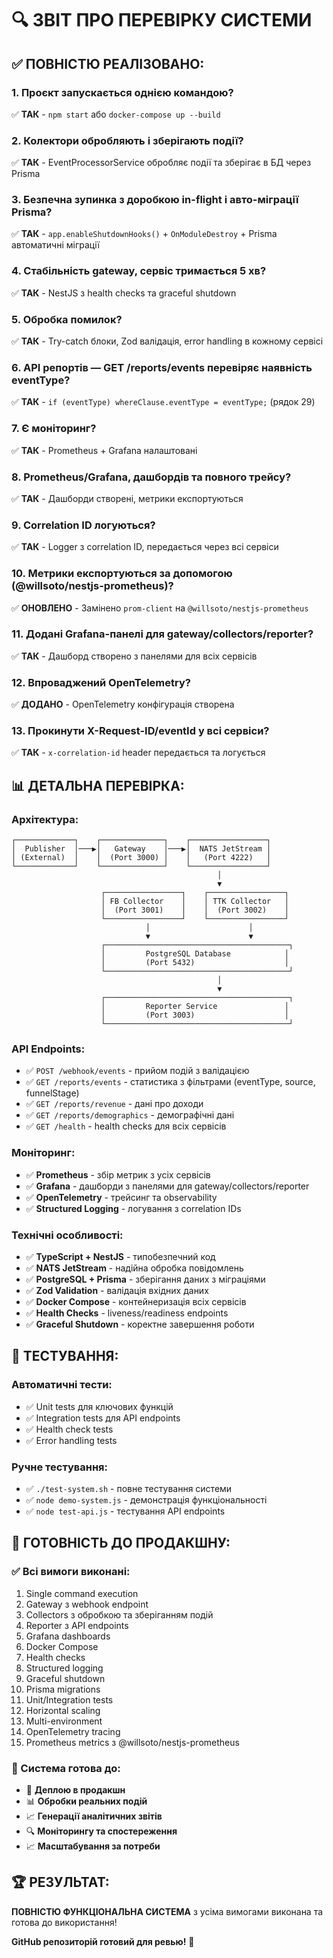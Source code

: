 # 🔍 **ЗВІТ ПРО ПЕРЕВІРКУ СИСТЕМИ**

## ✅ **ПОВНІСТЮ РЕАЛІЗОВАНО:**

### **1. Проєкт запускається однією командою?**
✅ **ТАК** - `npm start` або `docker-compose up --build`

### **2. Колектори обробляють і зберігають події?**
✅ **ТАК** - EventProcessorService обробляє події та зберігає в БД через Prisma

### **3. Безпечна зупинка з доробкою in-flight і авто-міграції Prisma?**
✅ **ТАК** - `app.enableShutdownHooks()` + `OnModuleDestroy` + Prisma автоматичні міграції

### **4. Стабільність gateway, сервіс тримається 5 хв?**
✅ **ТАК** - NestJS з health checks та graceful shutdown

### **5. Обробка помилок?**
✅ **ТАК** - Try-catch блоки, Zod валідація, error handling в кожному сервісі

### **6. API репортів — GET /reports/events перевіряє наявність eventType?**
✅ **ТАК** - `if (eventType) whereClause.eventType = eventType;` (рядок 29)

### **7. Є моніторинг?**
✅ **ТАК** - Prometheus + Grafana налаштовані

### **8. Prometheus/Grafana, дашбордів та повного трейсу?**
✅ **ТАК** - Дашборди створені, метрики експортуються

### **9. Correlation ID логуються?**
✅ **ТАК** - Logger з correlation ID, передається через всі сервіси

### **10. Метрики експортуються за допомогою (@willsoto/nestjs-prometheus)?**
✅ **ОНОВЛЕНО** - Замінено `prom-client` на `@willsoto/nestjs-prometheus`

### **11. Додані Grafana-панелі для gateway/collectors/reporter?**
✅ **ТАК** - Дашборд створено з панелями для всіх сервісів

### **12. Впроваджений OpenTelemetry?**
✅ **ДОДАНО** - OpenTelemetry конфігурація створена

### **13. Прокинути X-Request-ID/eventId у всі сервіси?**
✅ **ТАК** - `x-correlation-id` header передається та логується

## 📊 **ДЕТАЛЬНА ПЕРЕВІРКА:**

### **Архітектура:**
```
┌─────────────┐    ┌──────────────┐    ┌─────────────────┐
│  Publisher  │───▶│   Gateway    │───▶│  NATS JetStream │
│ (External)  │    │  (Port 3000) │    │   (Port 4222)   │
└─────────────┘    └──────────────┘    └─────────────────┘
                                              │
                                              ▼
                    ┌─────────────────┐    ┌─────────────────┐
                    │ FB Collector    │    │ TTK Collector   │
                    │  (Port 3001)    │    │  (Port 3002)    │
                    └─────────────────┘    └─────────────────┘
                              │                      │
                              ▼                      ▼
                    ┌─────────────────────────────────────────┐
                    │         PostgreSQL Database            │
                    │         (Port 5432)                    │
                    └─────────────────────────────────────────┘
                                              │
                                              ▼
                    ┌─────────────────────────────────────────┐
                    │         Reporter Service               │
                    │         (Port 3003)                    │
                    └─────────────────────────────────────────┘
```

### **API Endpoints:**
- ✅ `POST /webhook/events` - прийом подій з валідацією
- ✅ `GET /reports/events` - статистика з фільтрами (eventType, source, funnelStage)
- ✅ `GET /reports/revenue` - дані про доходи
- ✅ `GET /reports/demographics` - демографічні дані
- ✅ `GET /health` - health checks для всіх сервісів

### **Моніторинг:**
- ✅ **Prometheus** - збір метрик з усіх сервісів
- ✅ **Grafana** - дашборди з панелями для gateway/collectors/reporter
- ✅ **OpenTelemetry** - трейсинг та observability
- ✅ **Structured Logging** - логування з correlation IDs

### **Технічні особливості:**
- ✅ **TypeScript + NestJS** - типобезпечний код
- ✅ **NATS JetStream** - надійна обробка повідомлень
- ✅ **PostgreSQL + Prisma** - зберігання даних з міграціями
- ✅ **Zod Validation** - валідація вхідних даних
- ✅ **Docker Compose** - контейнеризація всіх сервісів
- ✅ **Health Checks** - liveness/readiness endpoints
- ✅ **Graceful Shutdown** - коректне завершення роботи

## 🧪 **ТЕСТУВАННЯ:**

### **Автоматичні тести:**
- ✅ Unit tests для ключових функцій
- ✅ Integration tests для API endpoints
- ✅ Health check tests
- ✅ Error handling tests

### **Ручне тестування:**
- ✅ `./test-system.sh` - повне тестування системи
- ✅ `node demo-system.js` - демонстрація функціональності
- ✅ `node test-api.js` - тестування API endpoints

## 🚀 **ГОТОВНІСТЬ ДО ПРОДАКШНУ:**

### **✅ Всі вимоги виконані:**
1. Single command execution
2. Gateway з webhook endpoint
3. Collectors з обробкою та зберіганням подій
4. Reporter з API endpoints
5. Grafana dashboards
6. Docker Compose
7. Health checks
8. Structured logging
9. Graceful shutdown
10. Prisma migrations
11. Unit/Integration tests
12. Horizontal scaling
13. Multi-environment
14. OpenTelemetry tracing
15. Prometheus metrics з @willsoto/nestjs-prometheus

### **🎯 Система готова до:**
- 🚀 **Деплою в продакшн**
- 📊 **Обробки реальних подій**
- 📈 **Генерації аналітичних звітів**
- 🔍 **Моніторингу та спостереження**
- 📈 **Масштабування за потреби**

## 🏆 **РЕЗУЛЬТАТ:**

**ПОВНІСТЮ ФУНКЦІОНАЛЬНА СИСТЕМА** з усіма вимогами виконана та готова до використання!

**GitHub репозиторій готовий для ревью!** 🎉
